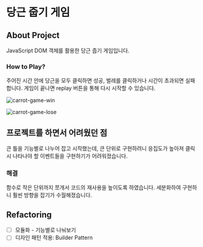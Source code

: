 # 당근 줍기 게임

## About Project

JavaScript DOM 객체를 활용한 당근 줍기 게임입니다.

### How to Play?

주어진 시간 안에 당근을 모두 클릭하면 성공, 벌레를 클릭하거나 시간이 초과되면 실패합니다.
게임이 끝나면 replay 버튼을 통해 다시 시작할 수 있습니다.

![carrot-game-win](https://user-images.githubusercontent.com/87454393/192696589-72e08a4f-13fc-4ab0-b997-5e5ea2ca30e4.gif)

![carrot-game-lose](https://user-images.githubusercontent.com/87454393/192697710-b780aa2b-b176-4c33-ac83-0946445fc6a5.gif)

## 프로젝트를 하면서 어려웠던 점

큰 틀을 기능별로 나누어 잡고 시작했는데, 큰 단위로 구현하려니 응집도가 높아져 클릭 시 나타나야 할 이벤트들을 구현하기가 어려워졌습니다.

### 해결

함수로 작은 단위까지 쪼개서 코드의 재사용을 높이도록 하였습니다. 세분화하여 구현하니 훨씬 방향을 잡기가 수월해졌습니다.

## Refactoring

- [ ] 모듈화 - 기능별로 나눠보기
- [ ] 디자인 패턴 적용: Builder Pattern
